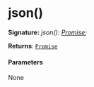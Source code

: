# json()





**Signature:** _json(): [Promise](../../web-apis.api/class/promise.md)<any>;_

**Returns**: [`Promise`](../../web-apis.api/class/promise.md)<any>





#### Parameters
None


